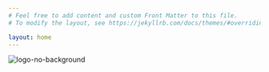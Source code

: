 ```yaml
---
# Feel free to add content and custom Front Matter to this file.
# To modify the layout, see https://jekyllrb.com/docs/themes/#overriding-theme-defaults

layout: home
---
```

![logo-no-background](https://github.com/clayshubert/ShubertNetworks/assets/24458134/99fccef0-052a-4571-b52f-d3282b621e08)